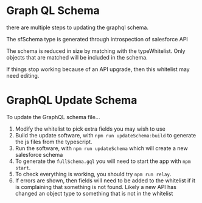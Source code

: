 # Graph QL Schema

there are multiple steps to updating the graphql schema.

The sfSchema type is generated through introspection of salesforce API

The schema is reduced in size by matching with the typeWhitelist. Only objects that are matched will be included in the schema.

If things stop working because of an API upgrade, then this whitelist may need editing.

# GraphQL Update Schema

To update the GraphQL schema file...

1. Modify the whitelist to pick extra fields you may wish to use
2. Build the update software, with `npm run updateSchema:build` to generate the js files from the typescript.
3. Run the software, with `npm run updateSchema` which will create a new salesforce schema
4. To generate the `fullSchema.gql` you will need to start the app with `npm start`.
5. To check everything is working, you should try `npm run relay`.
6. If errors are shown, then fields will need to be added to the whitelist if it is complaining that something is not found. Likely a new API has changed an object type to something that is not in the whitelist
